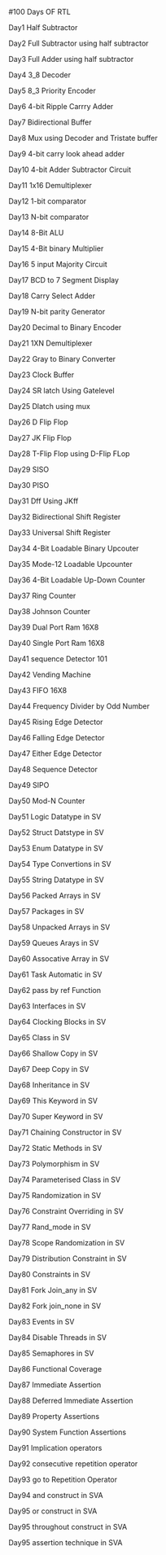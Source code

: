 #100 Days OF RTL

Day1 Half Subtractor

Day2 Full Subtractor using half subtractor

Day3 Full Adder using half subtractor

Day4 3_8 Decoder

Day5 8_3 Priority Encoder

Day6 4-bit Ripple Carrry Adder

Day7 Bidirectional Buffer

Day8 Mux using Decoder and Tristate buffer

Day9 4-bit carry look ahead adder

Day10 4-bit Adder Subtractor Circuit

Day11 1x16 Demultiplexer

Day12 1-bit comparator

Day13 N-bit comparator

Day14 8-Bit ALU

Day15 4-Bit binary Multiplier

Day16 5 input Majority Circuit

Day17 BCD to 7 Segment Display

Day18 Carry Select Adder

Day19 N-bit parity Generator

Day20 Decimal to Binary Encoder

Day21 1XN Demultiplexer

Day22 Gray to Binary Converter

Day23 Clock Buffer

Day24 SR latch Using Gatelevel 

Day25 Dlatch using mux

Day26 D Flip Flop

Day27 JK Flip Flop

Day28 T-Flip Flop using D-Flip FLop

Day29 SISO

Day30 PISO

Day31 Dff Using JKff

Day32 Bidirectional Shift Register

Day33 Universal Shift Register

Day34 4-Bit Loadable Binary Upcouter

Day35 Mode-12 Loadable Upcounter

Day36 4-Bit Loadable Up-Down Counter

Day37 Ring Counter

Day38 Johnson Counter

Day39 Dual Port Ram 16X8

Day40 Single Port Ram 16X8

Day41 sequence Detector 101

Day42 Vending Machine

Day43 FIFO 16X8

Day44 Frequency Divider by Odd Number

Day45 Rising Edge Detector

Day46 Falling Edge Detector

Day47 Either Edge Detector

Day48 Sequence Detector

Day49 SIPO

Day50 Mod-N Counter

Day51 Logic Datatype in SV

Day52 Struct Datstype in SV

Day53 Enum Datatype in SV

Day54 Type Convertions in SV

Day55 String Datatype in SV

Day56 Packed Arrays in SV

Day57 Packages in SV

Day58 Unpacked Arrays in SV

Day59 Queues Arays in SV

Day60 Assocative Array in SV

Day61 Task Automatic in SV

Day62 pass by ref Function

Day63 Interfaces in SV

Day64 Clocking Blocks in SV

Day65 Class in SV

Day66 Shallow Copy in SV

Day67 Deep Copy in SV

Day68 Inheritance in SV

Day69 This Keyword in SV

Day70 Super Keyword in SV

Day71 Chaining Constructor in SV

Day72 Static Methods in SV

Day73 Polymorphism in SV

Day74 Parameterised Class in SV

Day75 Randomization in SV

Day76 Constraint Overriding in SV

Day77 Rand_mode in SV

Day78 Scope Randomization in SV

Day79 Distribution Constraint in SV

Day80 Constraints in SV

Day81 Fork Join_any in SV

Day82 Fork join_none in SV

Day83 Events in SV

Day84 Disable Threads in SV

Day85 Semaphores in SV

Day86 Functional Coverage

Day87 Immediate Assertion

Day88 Deferred Immediate Assertion

Day89 Property Assertions

Day90 System Function Assertions

Day91 Implication operators

Day92 consecutive repetition operator 

Day93 go to Repetition Operator 

Day94 and construct in SVA

Day95 or construct in SVA

Day95 throughout construct in SVA

Day95 assertion technique in SVA
